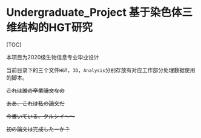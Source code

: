 # Undergraduate_Project  基于染色体三维结构的HGT研究

[TOC]

本项目为2020级生物信息专业毕业设计

当前目录下的三个文件`HGT`，`3D`，`Analysis`分别存放有对应工作部分处理数据使用的脚本。



~~これは誰の卒業論文なの~~

~~ああ、これは私の論文だ~~

~~今書いている、クルシイ～～~~

~~初の論文は完成したーか？~~
